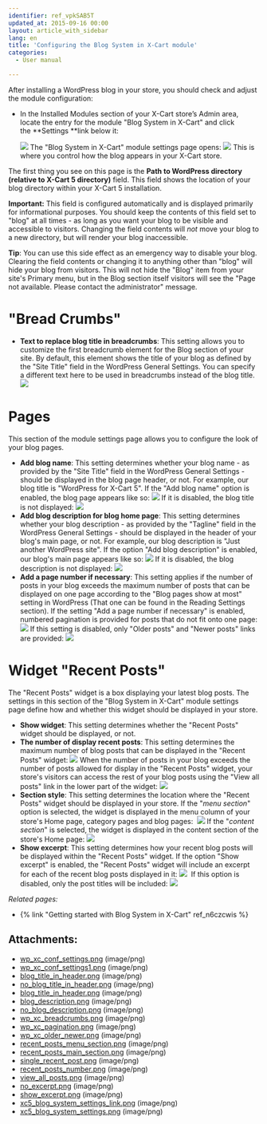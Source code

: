 ```yaml
---
identifier: ref_vpkSAB5T
updated_at: 2015-09-16 00:00
layout: article_with_sidebar
lang: en
title: 'Configuring the Blog System in X-Cart module'
categories:
  - User manual

---
```



After installing a WordPress blog in your store, you should check and adjust the module configuration:

*   In the Installed Modules section of your X-Cart store’s Admin area, locate the entry for the module "Blog System in X-Cart" and click the **Settings **link below it:

    ![]({{site.baseurl}}/attachments/7505612/8719389.png?effects=drop-shadow)
    The "Blog System in X-Cart" module settings page opens:
    ![]({{site.baseurl}}/attachments/7505612/8719390.png?effects=drop-shadow)
    This is where you control how the blog appears in your X-Cart store.

The first thing you see on this page is the **Path to WordPress directory (relative to X-Cart 5 directory)** field. This field shows the location of your blog directory within your X-Cart 5 installation.

**Important:** This field is configured automatically and is displayed primarily for informational purposes. You should keep the contents of this field set to "blog" at all times - as long as you want your blog to be visible and accessible to visitors. Changing the field contents will _not_ move your blog to a new directory, but will render your blog inaccessible. 

**Tip**: You can use this side effect as an emergency way to disable your blog. Clearing the field contents or changing it to anything other than "blog" will hide your blog from visitors. This will not hide the "Blog" item from your site's Primary menu, but in the Blog section itself visitors will see the "Page not available. Please contact the administrator" message.

# "Bread Crumbs"

*   **Text to replace blog title in breadcrumbs**: This setting allows you to customize the first breadcrumb element for the Blog section of your site. By default, this element shows the title of your blog as defined by the "Site Title" field in the WordPress General Settings. You can specify a different text here to be used in breadcrumbs instead of the blog title.
    ![]({{site.baseurl}}/attachments/7505612/7602800.png?effects=drop-shadow)

# Pages

This section of the module settings page allows you to configure the look of your blog pages.

*   **Add blog name**: This setting determines whether your blog name - as provided by the "Site Title" field in the WordPress General Settings - should be displayed in the blog page header, or not. For example, our blog title is "WordPress for X-Cart 5". If the "Add blog name" option is enabled, the blog page appears like so:
    ![]({{site.baseurl}}/attachments/7505612/7602795.png?effects=drop-shadow)
    If it is disabled, the blog title is not displayed:
    ![]({{site.baseurl}}/attachments/7505612/7602796.png?effects=drop-shadow)
*   **Add blog description for blog home page**: This setting determines whether your blog description - as provided by the "Tagline" field in the WordPress General Settings - should be displayed in the header of your blog's main page, or not. For example, our blog description is "Just another WordPress site". If the option "Add blog description" is enabled, our blog's main page appears like so:
    ![]({{site.baseurl}}/attachments/7505612/7602798.png?effects=drop-shadow)
    If it is disabled, the blog description is not displayed:
    ![]({{site.baseurl}}/attachments/7505612/7602799.png?effects=drop-shadow)
*   **Add a page number if necessary**: This setting applies if the number of posts in your blog exceeds the maximum number of posts that can be displayed on one page according to the "Blog pages show at most" setting in WordPress (That one can be found in the Reading Settings section). If the setting "Add a page number if necessary" is enabled, numbered pagination is provided for posts that do not fit onto one page:
    ![]({{site.baseurl}}/attachments/7505612/7602801.png?effects=drop-shadow)
    If this setting is disabled, only "Older posts" and "Newer posts" links are provided:
    ![]({{site.baseurl}}/attachments/7505612/7602802.png?effects=drop-shadow)

# Widget "Recent Posts"

The "Recent Posts" widget is a box displaying your latest blog posts. The settings in this section of the "Blog System in X-Cart" module settings page define how and whether this widget should be displayed in your store.

*   **Show widget**: This setting determines whether the "Recent Posts" widget should be displayed, or not.
*   **The number of display recent posts**: This setting determines the maximum number of blog posts that can be displayed in the "Recent Posts" widget:
    ![]({{site.baseurl}}/attachments/7505612/7602806.png?effects=drop-shadow)
    When the number of posts in your blog exceeds the number of posts allowed for display in the "Recent Posts" widget, your store's visitors can access the rest of your blog posts using the "View all posts" link in the lower part of the widget:
    ![]({{site.baseurl}}/attachments/7505612/7602807.png?effects=drop-shadow)
*   **Section style**: This setting determines the location where the "Recent Posts" widget should be displayed in your store. If the "_menu section_" option is selected, the widget is displayed in the menu column of your store's Home page, category pages and blog pages: 
    ![]({{site.baseurl}}/attachments/7505612/7602803.png?effects=drop-shadow)
    If the "_content section_" is selected, the widget is displayed in the content section of the store's Home page:
    ![]({{site.baseurl}}/attachments/7505612/7602804.png?effects=drop-shadow)
*   **Show excerpt**: This setting determines how your recent blog posts will be displayed within the "Recent Posts" widget. If the option "Show excerpt" is enabled, the "Recent Posts" widget will include an excerpt for each of the recent blog posts displayed in it:
    ![]({{site.baseurl}}/attachments/7505612/7602809.png?effects=drop-shadow)
     If this option is disabled, only the post titles will be included:
    ![]({{site.baseurl}}/attachments/7505612/7602808.png?effects=drop-shadow)

_Related pages:_

*   {% link "Getting started with Blog System in X-Cart" ref_n6czcwis %}

## Attachments:

* [wp_xc_conf_settings.png]({{site.baseurl}}/attachments/7505612/7602793.png) (image/png)
* [wp_xc_conf_settings1.png]({{site.baseurl}}/attachments/7505612/7602794.png) (image/png)
* [blog_title_in_header.png]({{site.baseurl}}/attachments/7505612/7602797.png) (image/png)
* [no_blog_title_in_header.png]({{site.baseurl}}/attachments/7505612/7602796.png) (image/png)
* [blog_title_in_header.png]({{site.baseurl}}/attachments/7505612/7602795.png) (image/png)
* [blog_description.png]({{site.baseurl}}/attachments/7505612/7602798.png) (image/png)
* [no_blog_description.png]({{site.baseurl}}/attachments/7505612/7602799.png) (image/png)
* [wp_xc_breadcrumbs.png]({{site.baseurl}}/attachments/7505612/7602800.png) (image/png)
* [wp_xc_pagination.png]({{site.baseurl}}/attachments/7505612/7602801.png) (image/png)
* [wp_xc_older_newer.png]({{site.baseurl}}/attachments/7505612/7602802.png) (image/png)
* [recent_posts_menu_section.png]({{site.baseurl}}/attachments/7505612/7602803.png) (image/png)
* [recent_posts_main_section.png]({{site.baseurl}}/attachments/7505612/7602804.png) (image/png)
* [single_recent_post.png]({{site.baseurl}}/attachments/7505612/7602805.png) (image/png)
* [recent_posts_number.png]({{site.baseurl}}/attachments/7505612/7602806.png) (image/png)
* [view_all_posts.png]({{site.baseurl}}/attachments/7505612/7602807.png) (image/png)
* [no_excerpt.png]({{site.baseurl}}/attachments/7505612/7602808.png) (image/png)
* [show_excerpt.png]({{site.baseurl}}/attachments/7505612/7602809.png) (image/png)
* [xc5_blog_system_settings_link.png]({{site.baseurl}}/attachments/7505612/8719389.png) (image/png)
* [xc5_blog_system_settings.png]({{site.baseurl}}/attachments/7505612/8719390.png) (image/png)